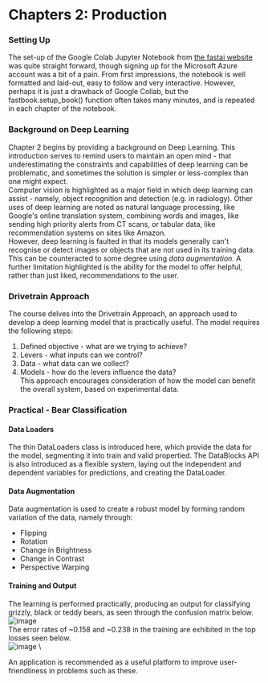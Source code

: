 # Chapters 2: Production
### Setting Up
The set-up of the Google Colab Jupyter Notebook from [the fastai website](https://course.fast.ai/Resources/book.html) was quite straight forward,
though signing up for the Microsoft Azure account was a bit of a pain. From first impressions, the notebook is well formatted and laid-out,
easy to follow and very interactive. However, perhaps it is just a drawback of Google Collab, but the fastbook.setup_book() function often takes many minutes, and is repeated in each chapter of the notebook.  
### Background on Deep Learning
Chapter 2 begins by providing a background on Deep Learning. This introduction serves to remind users to maintain an open mind - 
that underestimating the constraints and capabilities of deep learning can be problematic, and sometimes the solution is simpler or less-complex
than one might expect.\
Computer vision is highlighted as a major field in which deep learning can assist - namely, object recognition and detection (e.g. in radiology). Other uses of deep learning are noted as natural language processing, like Google's online translation system, combining words and images, like sending high priority alerts from CT scans, or tabular data, like recommendation systems on sites like Amazon.  
However, deep learning is faulted in that its models generally can't recognise or detect images or objects that are not used in its training 
data. This can be counteracted to some degree using *data augmentation*. A further limitation highlighted is the ability for the model to offer helpful, rather than just liked, recommendations to the user. 
### Drivetrain Approach
The course delves into the Drivetrain Approach, an approach used to develop a deep learning model that is practically useful. The model 
requires the following steps:
1. Defined objective - what are we trying to achieve?
2. Levers - what inputs can we control?
3. Data - what data can we collect?
4. Models - how do the levers influence the data?  
This approach encourages consideration of how the model can benefit the overall system, based on experimental data.
### Practical - Bear Classification
#### Data Loaders
The thin DataLoaders class is introduced here, which provide the data for the model, segmenting it into train and valid propertied. 
The DataBlocks API is also introduced as a flexible system, laying out the independent and dependent variables for predictions, 
and creating the DataLoader. 
#### Data Augmentation
Data augmentation is used to create a robust model by forming random variation of the data, namely through:
- Flipping
- Rotation
- Change in Brightness
- Change in Contrast
- Perspective Warping
#### Training and Output
The learning is performed practically, producing an output for classifying grizzly, black or teddy bears, as seen through the confusion matrix below. \
![image](https://github.com/bree-hoff/bree-hoff.github.io/assets/111101248/947e0348-81cb-40e9-8bd9-33fb5b0227a4) \
The error rates of ~0.158 and ~0.238 in the training are exhibited in the top losses seen below. \
![image](https://github.com/bree-hoff/bree-hoff.github.io/assets/111101248/7b349aec-f154-4ad3-82de-36da090af7cb) \

An application is recommended as a useful platform to improve user-friendliness in problems such as these. 

